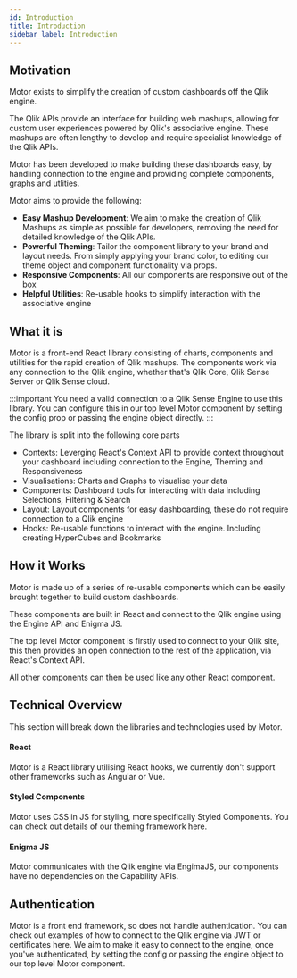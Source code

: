 ```yaml
---
id: Introduction
title: Introduction
sidebar_label: Introduction
---
```


## Motivation

Motor exists to simplify the creation of custom dashboards off the Qlik engine. 

The Qlik APIs provide an interface for building web mashups, 
allowing for custom user experiences powered by Qlik's associative engine.
These mashups are often lengthy to develop and require specialist knowledge of the Qlik APIs.

Motor has been developed to make building these dashboards easy, by handling connection to the engine 
and providing complete components, graphs and utlities.

Motor aims to provide the following:

- <b>Easy Mashup Development</b>: We aim to make the creation of Qlik Mashups as simple as possible for developers, removing the need 
for detailed knowledge of the Qlik APIs.
- <b>Powerful Theming</b>: Tailor the component library to your brand and layout needs. From simply applying your 
brand color, to editing our theme object and component functionality via props.
- <b>Responsive Components</b>: All our components are responsive out of the box
- <b>Helpful Utilities</b>: Re-usable hooks to simplify interaction with the associative engine


## What it is

Motor is a front-end React library consisting of charts, components and utilities for the rapid creation of Qlik mashups. 
The components work via any connection to the Qlik engine, whether that's Qlik Core, Qlik Sense Server or Qlik Sense cloud.

:::important
You need a valid connection to a Qlik Sense Engine to use this library.
You can configure this in our top level Motor component by setting the config prop or passing the engine object directly.
:::

The library is split into the following core parts
- Contexts: Leverging React's Context API to provide context throughout your dashboard including connection to the Engine, Theming and Responsiveness
- Visualisations: Charts and Graphs to visualise your data
- Components: Dashboard tools for interacting with data including Selections, Filtering & Search
- Layout: Layout components for easy dashboarding, these do not require connection to a Qlik engine
- Hooks: Re-usable functions to interact with the engine. Including creating HyperCubes and Bookmarks



## How it Works

Motor is made up of a series of re-usable components which can be easily brought together to build custom dashboards.

These components are built in React and connect to the Qlik engine using the Engine API and Enigma JS. 

The top level Motor component is firstly used to connect to your Qlik site, this then provides an open connection to the rest
of the application, via React's Context API.

All other components can then be used like any other React component. 



## Technical Overview

This section will break down the libraries and technologies used by Motor.

#### React

Motor is a React library utilising React hooks, we currently don't support other frameworks such as Angular or Vue. 

#### Styled Components

Motor uses CSS in JS for styling, more specifically Styled Components. 
You can check out details of our theming framework here.

#### Enigma JS

Motor communicates with the Qlik engine via EngimaJS, our components have no dependencies on the Capability APIs.



## Authentication

Motor is a front end framework, so does not handle authentication. You can check out examples of how to connect to the Qlik engine via JWT or certificates here.
We aim to make it easy to connect to the engine, once you've authenticated, by setting the config or passing the engine object
to our top level Motor component.


